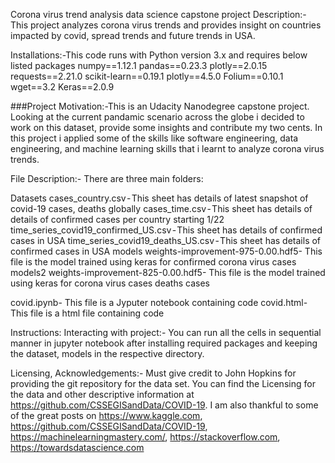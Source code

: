 Corona virus trend analysis data science capstone project
Description:- This project analyzes corona virus trends and provides insight on countries impacted by covid, spread trends and future trends in USA.

Installations:-This code runs with Python version 3.x and requires below listed packages 
numpy==1.12.1
pandas==0.23.3
plotly==2.0.15
requests==2.21.0
scikit-learn==0.19.1
plotly==4.5.0
Folium==0.10.1
wget==3.2
Keras==2.0.9

###Project Motivation:-This is an Udacity Nanodegree capstone project. Looking at the current pandamic scenario across the globe i decided to work on this dataset, provide some insights and contribute my two cents. In this project i applied some of the skills like software engineering, data engineering, and machine learning skills that i learnt to analyze corona virus trends. 

File Description:-
There are three main folders:

Datasets
	cases_country.csv - This sheet has details of latest snapshot of covid-19 cases, deaths globally
	cases_time.csv - This sheet has details of details of confirmed cases per country starting 1/22
	time_series_covid19_confirmed_US.csv - This sheet has details of confirmed cases in USA
	time_series_covid19_deaths_US.csv - This sheet has details of confirmed cases in USA
models
	weights-improvement-975-0.00.hdf5- This file is the model trained using keras for confirmed corona virus cases
models2
	weights-improvement-825-0.00.hdf5- This file is the model trained using keras for corona virus cases deaths cases

covid.ipynb- This file is a Jyputer notebook containing code
covid.html- This file is a html file containing code


Instructions:
Interacting with project:- You can run all the cells in sequential manner in jupyter notebook after installing required packages and keeping the dataset, models in the respective directory.

Licensing, Acknowledgements:- Must give credit to John Hopkins for providing the git repository for the data set. You can find the Licensing for the data and other descriptive information at https://github.com/CSSEGISandData/COVID-19.  I am also thankful to some of the great posts on https://www.kaggle.com,  https://github.com/CSSEGISandData/COVID-19, https://machinelearningmastery.com/, https://stackoverflow.com, https://towardsdatascience.com
